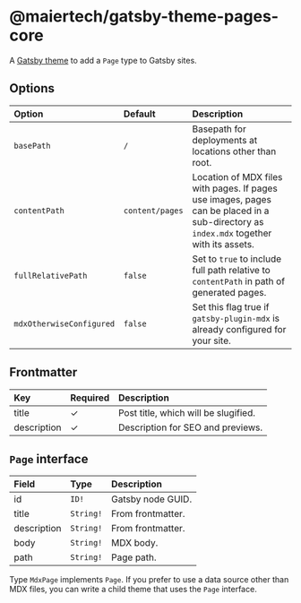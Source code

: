 # @maiertech/gatsby-theme-pages-core

A [Gatsby theme](https://www.gatsbyjs.com/docs/themes/what-are-gatsby-themes/)
to add a `Page` type to Gatsby sites.

## Options

| Option                   | Default         | Description                                                                                                                            |
| :----------------------- | :-------------- | :------------------------------------------------------------------------------------------------------------------------------------- |
| `basePath`               | `/`             | Basepath for deployments at locations other than root.                                                                                 |
| `contentPath`            | `content/pages` | Location of MDX files with pages. If pages use images, pages can be placed in a sub-directory as `index.mdx` together with its assets. |
| `fullRelativePath`       | `false`         | Set to `true` to include full path relative to `contentPath` in path of generated pages.                                               |
| `mdxOtherwiseConfigured` | `false`         | Set this flag true if `gatsby-plugin-mdx` is already configured for your site.                                                         |

## Frontmatter

| Key         | Required | Description                          |
| :---------- | :------- | :----------------------------------- |
| title       | ✓        | Post title, which will be slugified. |
| description | ✓        | Description for SEO and previews.    |

## `Page` interface

| Field       | Type      | Description       |
| :---------- | :-------- | :---------------- |
| id          | `ID!`     | Gatsby node GUID. |
| title       | `String!` | From frontmatter. |
| description | `String!` | From frontmatter. |
| body        | `String!` | MDX body.         |
| path        | `String!` | Page path.        |

Type `MdxPage` implements `Page`. If you prefer to use a data source other than
MDX files, you can write a child theme that uses the `Page` interface.
